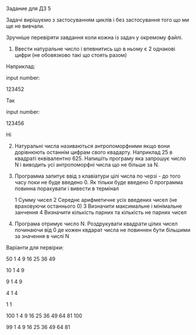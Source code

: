 Задание для ДЗ 5

Задачі вирішуємо з застосуванням циклів і без застосування того що ми ще не вивчали.

Зручніше перевіряти завдання коли кожна із задач у окремому файлі.



1. Ввести натуральне число і впевнитись що в ньому є 2 однакові цифри (не обовязково такі що стоять разом)

Наприклад:

input number:

123452

Так

   

input number:

123456

Ні



2. Натуральні числа називаються антропоморфними якщо вони дорівнюють останнім цифрам свого квадарту. Наприклад 25 в квадраті еквівалентно 625.
Напишіть програму яка запрошує число N і виводить усі антропоморфні числа що не більше за N.





3. Программа запитує ввід з клавіатури цілі числа по черзі - до того часу поки не буде введено 0. Як тільки буде введено 0 программа повинна порахувати і вивести в термінал



    1 Сумму чисел
    2 Середнє арифметичне усіх введених чисел (не враховуючи останнього 0)
    3 Визначити максимальне і мінімальне занчення 
    4 Визначити кількість парних та кількість не парних чисел 


4. Програма отримує число N. Роздрукувати квадрати цілих чисел починаючи від 0 де кожен квдарат числа не повиннен бути більшими за значення в числі N  

Варіанти для первірки:



50   1 4 9 16 25 36 49

10   1 4 9

9   1 4 9

4   1 4

1   1

100  1 4 9 16 25 36 49 64 81 100

99   1 4 9 16 25 36 49 64 81
